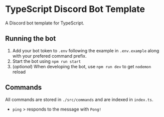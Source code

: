 # TypeScript Discord Bot Template

A Discord bot template for TypeScript.

## Running the bot

1. Add your bot token to `.env` following the example in `.env.example` along with your prefered command prefix.
2. Start the bot using `npm run start`
3. (*optional*) When developing the bot, use `npm run dev` to get `nodemon` reload

## Commands

All commands are stored in `./src/commands` and are indexed in `index.ts`.

- `ping` > responds to the message with `Pong!`
